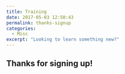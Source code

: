 ```yaml
---
title: Training
date: 2017-05-03 12:50:43
permalink: thanks-signup
categories:
  - Misc
excerpt: "Looking to learn something new?"
---
```


## Thanks for signing up!
